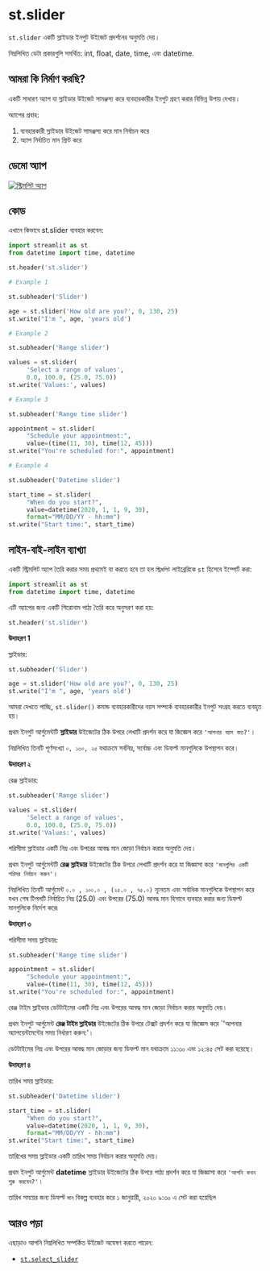 # st.slider

`st.slider` একটি স্লাইডার ইনপুট উইজেট প্রদর্শনের অনুমতি দেয়।

নিম্নলিখিত ডেটা প্রকারগুলি সমর্থিত: int, float, date, time, এবং datetime.

## আমরা কি নির্মাণ করছি?

একটি সাধারণ অ্যাপ যা স্লাইডার উইজেট সামঞ্জস্য করে ব্যবহারকারীর ইনপুট গ্রহণ করার বিভিন্ন উপায় দেখায়।

অ্যাপের প্রবাহ:
1. ব্যবহারকারী স্লাইডার উইজেট সামঞ্জস্য করে মান নির্বাচন করে
2. অ্যাপ নির্বাচিত মান প্রিন্ট করে

## ডেমো অ্যাপ

[![স্ট্রিমলিট অ্যাপ](https://static.streamlit.io/badges/streamlit_badge_black_white.svg)](https://share.streamlit.io/dataprofessor/st.slider/)


## কোড
এখানে কিভাবে st.slider ব্যবহার করবেন:

```python
import streamlit as st
from datetime import time, datetime

st.header('st.slider')

# Example 1

st.subheader('Slider')

age = st.slider('How old are you?', 0, 130, 25)
st.write("I'm ", age, 'years old')

# Example 2

st.subheader('Range slider')

values = st.slider(
     'Select a range of values',
     0.0, 100.0, (25.0, 75.0))
st.write('Values:', values)

# Example 3

st.subheader('Range time slider')

appointment = st.slider(
     "Schedule your appointment:",
     value=(time(11, 30), time(12, 45)))
st.write("You're scheduled for:", appointment)

# Example 4

st.subheader('Datetime slider')

start_time = st.slider(
     "When do you start?",
     value=datetime(2020, 1, 1, 9, 30),
     format="MM/DD/YY - hh:mm")
st.write("Start time:", start_time)

```

## লাইন-বাই-লাইন ব্যাখ্যা
একটি স্ট্রিমলিট অ্যাপ তৈরি করার সময় প্রথমেই যা করতে হবে তা হল `স্ট্রিমলিট` লাইব্রেরিকে `st` হিসেবে ইম্পোর্ট করা: 
```python
import streamlit as st
from datetime import time, datetime
```

এটি অ্যাপের জন্য একটি শিরোনাম পাঠ্য তৈরি করে অনুসরণ করা হয়:
```python
st.header('st.slider')
```

**উদাহরণ 1**

স্লাইডার:

```python
st.subheader('Slider')

age = st.slider('How old are you?', 0, 130, 25)
st.write("I'm ", age, 'years old')
```

আমরা দেখতে পাচ্ছি, `st.slider()` কমান্ড
ব্যবহারকারীদের বয়স সম্পর্কে ব্যবহারকারীর ইনপুট সংগ্রহ করতে ব্যবহৃত হয়।

প্রথম ইনপুট আর্গুমেন্টটি **স্লাইডার** উইজেটের ঠিক উপরে লেখাটি প্রদর্শন করে যা জিজ্ঞেস করে `'আপনার বয়স কত?'`।

নিম্নলিখিত তিনটি পূর্ণসংখ্যা `০, ১৩০, ২৫` যথাক্রমে সর্বনিম্ন, সর্বোচ্চ এবং ডিফল্ট মানগুলিকে উপস্থাপন করে।

**উদাহরণ ২**

রেঞ্জ স্লাইডার:

```python
st.subheader('Range slider')

values = st.slider(
     'Select a range of values',
     0.0, 100.0, (25.0, 75.0))
st.write('Values:', values)
```

পরিসীমা স্লাইডার একটি নিম্ন এবং উপরের আবদ্ধ মান জোড়া নির্বাচন করার অনুমতি দেয়।

প্রথম ইনপুট আর্গুমেন্টটি **রেঞ্জ স্লাইডার** উইজেটের ঠিক উপরে লেখাটি প্রদর্শন করে যা জিজ্ঞাসা করে `'মানগুলির একটি পরিসর নির্বাচন করুন'`।

নিম্নলিখিত তিনটি আর্গুমেন্ট `০.০ , ১০০.০ , (২৫.০ , ৭৫.০)` ন্যূনতম এবং সর্বাধিক মানগুলিকে উপস্থাপন করে যখন শেষ টিপলটি নির্বাচিত নিম্ন (25.0) এবং উপরের (75.0) আবদ্ধ মান হিসাবে ব্যবহার করার জন্য ডিফল্ট মানগুলিকে নির্দেশ করে৷

**উদাহরণ ৩**

পরিসীমা সময় স্লাইডার:

```python
st.subheader('Range time slider')

appointment = st.slider(
     "Schedule your appointment:",
     value=(time(11, 30), time(12, 45)))
st.write("You're scheduled for:", appointment)
```

রেঞ্জ টাইম স্লাইডার ডেটটাইমের একটি নিম্ন এবং উপরের আবদ্ধ মান জোড়া নির্বাচন করার অনুমতি দেয়।

প্রথম ইনপুট আর্গুমেন্ট **রেঞ্জ টাইম স্লাইডার** উইজেটের ঠিক উপরে টেক্সট প্রদর্শন করে যা জিজ্ঞেস করে `'আপনার অ্যাপয়েন্টমেন্টের সময় নির্ধারণ করুন:'।

ডেটটাইমের নিম্ন এবং উপরের আবদ্ধ মান জোড়ার জন্য ডিফল্ট মান যথাক্রমে ১১:৩০ এবং ১২:৪৫ সেট করা হয়েছে।

**উদাহরণ ৪**

তারিখ সময় স্লাইডার:

```python
st.subheader('Datetime slider')

start_time = st.slider(
     "When do you start?",
     value=datetime(2020, 1, 1, 9, 30),
     format="MM/DD/YY - hh:mm")
st.write("Start time:", start_time)
```

তারিখের সময় স্লাইডার একটি তারিখ সময় নির্বাচন করার অনুমতি দেয়।

প্রথম ইনপুট আর্গুমেন্ট **datetime** স্লাইডার উইজেটের ঠিক উপরে পাঠ্য প্রদর্শন করে যা জিজ্ঞাসা করে `'আপনি কখন শুরু করবেন?'`।

তারিখ সময়ের জন্য ডিফল্ট `মান` বিকল্প ব্যবহার করে ১ জানুয়ারী, ২০২০ ৯:৩০ এ সেট করা হয়েছিল

## আরও পড়া
এছাড়াও আপনি নিম্নলিখিত সম্পর্কিত উইজেট অন্বেষণ করতে পারেন:
- [`st.select_slider`](https://docs.streamlit.io/library/api-reference/widgets/st.select_slider)


